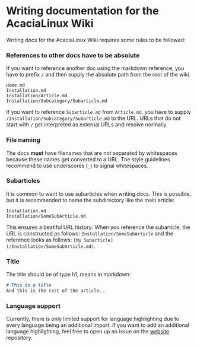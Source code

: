 # Writing documentation for the AcaciaLinux Wiki

Writing docs for the AcaciaLinux Wiki requires some rules to be followed:

### References to other docs have to be absolute

If you want to reference another doc using the markdown reference, you have to prefix `/` and then supply the absolute path from the root of the wiki.
```
Home.md
Installation.md
Installation/Article.md
Installation/Subcategory/Subarticle.md
```
If you want to reference `Subarticle.md` from `Article.md`, you have to supply `/Installation/Subcategory/Subarticle.md` to the URL. URLs that do not start with `/` get interpreted as external URLs and resolve normally.

### File naming

The docs **must** have filenames that are not separated by whitespaces because these names get converted to a URL. The style guidelines recommend to use underscores (`_`) to signal whitespaces.

### Subarticles

It is common to want to use subarticles when writing docs. This is possible, but it is recommended to name the subdirectory like the main article:
```
Installation.md
Installation/SomeSubArticle.md
```
This ensures a beatiful URL history: When you reference the subarticle, the URL is constructed as follows: `Installation/SomeSubArticle` and the reference looks as follows: `[My Subarticle](/Installation/SomeSubArticle.md)`.

### Title

The title should be of type h1, means in markdown:
```markdown
# This is a title
And this is the rest of the article...
```

### Language support

Currently, there is only limited support for language highlighting due to every language being an additional import. If you want to add an additional language highlighting, feel free to open up an issue on the [website](https://github.com/AcaciaLinux/website) repository.
